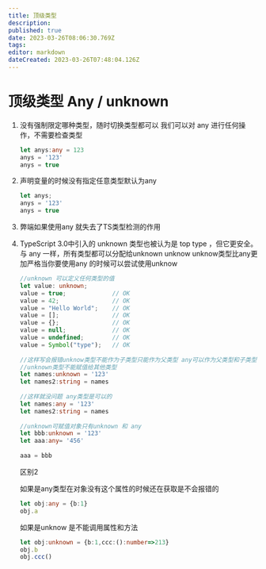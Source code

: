 ```yaml
---
title: 顶级类型
description: 
published: true
date: 2023-03-26T08:06:30.769Z
tags: 
editor: markdown
dateCreated: 2023-03-26T07:48:04.126Z
---
```


# 顶级类型 Any / unknown 

1. 没有强制限定哪种类型，随时切换类型都可以 我们可以对 any 进行任何操作，不需要检查类型
	```ts
	let anys:any = 123
	anys = '123'
	anys = true
	```
2.  声明变量的时候没有指定任意类型默认为any
	```ts
	let anys;
	anys = '123'
	anys = true
	```
3. 弊端如果使用any 就失去了TS类型检测的作用

4. TypeScript 3.0中引入的 unknown 类型也被认为是 top type ，但它更安全。与 any 一样，所有类型都可以分配给unknown
	unknow  unknow类型比any更加严格当你要使用any 的时候可以尝试使用unknow
	```ts
	//unknown 可以定义任何类型的值
	let value: unknown;
	value = true;             // OK
	value = 42;               // OK
	value = "Hello World";    // OK
	value = [];               // OK
	value = {};               // OK
	value = null;             // OK
	value = undefined;        // OK
	value = Symbol("type");   // OK
	 
	//这样写会报错unknow类型不能作为子类型只能作为父类型 any可以作为父类型和子类型
	//unknown类型不能赋值给其他类型
	let names:unknown = '123'
	let names2:string = names
	 
	//这样就没问题 any类型是可以的
	let names:any = '123'
	let names2:string = names   
	 
	//unknown可赋值对象只有unknown 和 any
	let bbb:unknown = '123'
	let aaa:any= '456'
	 
	aaa = bbb
	```

	区别2
	
	如果是any类型在对象没有这个属性的时候还在获取是不会报错的
	```ts
	let obj:any = {b:1}
	obj.a
	```
	如果是unknow 是不能调用属性和方法
	```ts
	let obj:unknown = {b:1,ccc:():number=>213}
	obj.b
	obj.ccc()
	```
	
